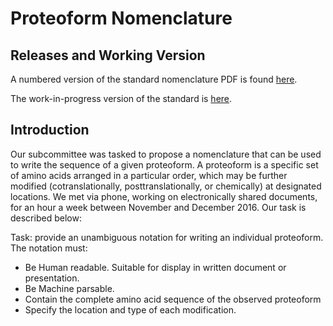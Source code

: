 # Proteoform Nomenclature

## Releases and Working Version

A numbered version of the standard nomenclature PDF is found [here](https://github.com/topdownproteomics/proteoform-nomenclature-standard/releases).

The work-in-progress version of the standard is [here](https://github.com/topdownproteomics/proteoform-nomenclature-standard/blob/master/Standard.md).

## Introduction

Our subcommittee was tasked to propose a nomenclature that can be used to write the sequence
of a given proteoform. A proteoform is a specific set of amino acids arranged in a particular order,
which may be further modified (cotranslationally, posttranslationally, or chemically) at designated
locations. We met via phone, working on electronically shared documents, for an hour a week
between November and December 2016. Our task is described below:

Task: provide an unambiguous notation for writing an individual proteoform. The notation must:
* Be Human readable. Suitable for display in written document or presentation.
* Be Machine parsable.
* Contain the complete amino acid sequence of the observed proteoform
* Specify the location and type of each modification.




